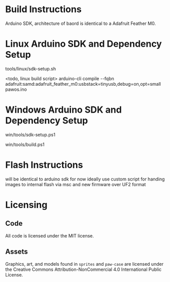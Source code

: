 # Build Instructions

Arduino SDK, architecture of baord is identical to a Adafruit Feather M0.

# Linux Arduino SDK and Dependency Setup
tools/linux/sdk-setup.sh

<todo, linux build script>
arduino-cli compile --fqbn adafruit:samd:adafruit_feather_m0:usbstack=tinyusb,debug=on,opt=small pawos.ino

# Windows Arduino SDK and Dependency Setup
win/tools/sdk-setup.ps1

win/tools/build.ps1

# Flash Instructions

will be identical to arduino sdk for now
ideally use custom script for handing images to internal flash via msc and new firmware over UF2 format


# Licensing 

## Code
All code is licensed under the MIT license.

## Assets
Graphics, art, and models found in `sprites` and `paw-case` are licensed under the Creative Commons Attribution-NonCommercial 4.0 International Public License.  